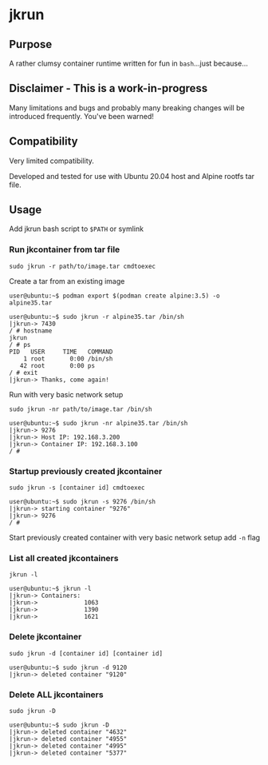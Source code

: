 # jkrun

## Purpose 
A rather clumsy container runtime written for fun in `bash`...just because...

## Disclaimer - This is a work-in-progress
Many limitations and bugs and probably many breaking changes will be introduced frequently. You've been warned!

## Compatibility
Very limited compatibility. 

Developed and tested for use with Ubuntu 20.04 host and Alpine rootfs tar file.

## Usage
Add jkrun bash script to `$PATH` or symlink
### Run jkcontainer from tar file
`sudo jkrun -r path/to/image.tar cmdtoexec`

Create a tar from an existing image
```
user@ubuntu:~$ podman export $(podman create alpine:3.5) -o alpine35.tar
```
```
user@ubuntu:~$ sudo jkrun -r alpine35.tar /bin/sh
|jkrun-> 7430
/ # hostname
jkrun
/ # ps
PID   USER     TIME   COMMAND
    1 root       0:00 /bin/sh
   42 root       0:00 ps
/ # exit
|jkrun-> Thanks, come again!
```
Run with very basic network setup

`sudo jkrun -nr path/to/image.tar /bin/sh`
```
user@ubuntu:~$ sudo jkrun -nr alpine35.tar /bin/sh
|jkrun-> 9276
|jkrun-> Host IP: 192.168.3.200
|jkrun-> Container IP: 192.168.3.100
/ # 
```
### Startup previously created jkcontainer
`sudo jkrun -s [container id] cmdtoexec`
```
user@ubuntu:~$ sudo jkrun -s 9276 /bin/sh
|jkrun-> starting container "9276"
|jkrun-> 9276
/ # 
```
Start previously created container with very basic network setup add `-n` flag
### List all created jkcontainers
`jkrun -l`
```
user@ubuntu:~$ jkrun -l
|jkrun-> Containers:
|jkrun->             1063
|jkrun->             1390
|jkrun->             1621
```
### Delete jkcontainer
`sudo jkrun -d [container id] [container id]`
```
user@ubuntu:~$ sudo jkrun -d 9120
|jkrun-> deleted container "9120"
```
### Delete ALL jkcontainers
`sudo jkrun -D`
```
user@ubuntu:~$ sudo jkrun -D
|jkrun-> deleted container "4632"
|jkrun-> deleted container "4955"
|jkrun-> deleted container "4995"
|jkrun-> deleted container "5377"
```
